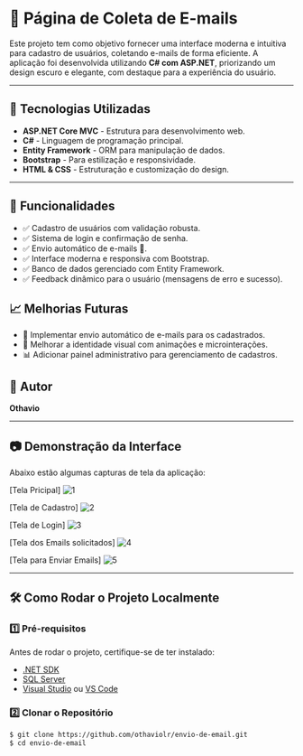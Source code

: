 # 📧 Página de Coleta de E-mails

Este projeto tem como objetivo fornecer uma interface moderna e intuitiva para cadastro de usuários, coletando e-mails de forma eficiente. A aplicação foi desenvolvida utilizando **C# com ASP.NET**, priorizando um design escuro e elegante, com destaque para a experiência do usuário.

---

## 🚀 Tecnologias Utilizadas

- **ASP.NET Core MVC** - Estrutura para desenvolvimento web.
- **C#** - Linguagem de programação principal.
- **Entity Framework** - ORM para manipulação de dados.
- **Bootstrap** - Para estilização e responsividade.
- **HTML & CSS** - Estruturação e customização do design.

---

## 📌 Funcionalidades

- ✅ Cadastro de usuários com validação robusta.
- ✅ Sistema de login e confirmação de senha.
- ✅ Envio automático de e-mails 📩.
- ✅ Interface moderna e responsiva com Bootstrap.
- ✅ Banco de dados gerenciado com Entity Framework.
- ✅ Feedback dinâmico para o usuário (mensagens de erro e sucesso).

## 📈 Melhorias Futuras

- 📩 Implementar envio automático de e-mails para os cadastrados.  
- 🎨 Melhorar a identidade visual com animações e microinterações.  
- 📊 Adicionar painel administrativo para gerenciamento de cadastros.  

## 📌 Autor
**Othavio**  

---

## 📷 Demonstração da Interface

Abaixo estão algumas capturas de tela da aplicação:

[Tela Pricipal]
![1](https://github.com/user-attachments/assets/a7404d67-8614-443e-9912-1047587ca7c4)

[Tela de Cadastro] 
![2](https://github.com/user-attachments/assets/ce1321b8-e0e3-4fb6-9ce6-5f9e7ce7eecf)

[Tela de Login] 
![3](https://github.com/user-attachments/assets/eaead0ff-d19d-4f32-95ee-f8cb578da2df)

[Tela dos Emails solicitados] 
![4](https://github.com/user-attachments/assets/15d71b51-0cee-49b1-bb6a-3b36e7995ad5)

[Tela para Enviar Emails] 
![5](https://github.com/user-attachments/assets/76ab62b8-b06b-42ff-8c9f-e320f9e2c6dc)

---

## 🛠 Como Rodar o Projeto Localmente

### 1️⃣ Pré-requisitos
Antes de rodar o projeto, certifique-se de ter instalado:
- [.NET SDK](https://dotnet.microsoft.com/en-us/download)
- [SQL Server](https://www.microsoft.com/pt-br/sql-server/sql-server-downloads)
- [Visual Studio](https://visualstudio.microsoft.com/pt-br/) ou [VS Code](https://code.visualstudio.com/)

### 2️⃣ Clonar o Repositório
```sh
$ git clone https://github.com/othaviolr/envio-de-email.git
$ cd envio-de-email
